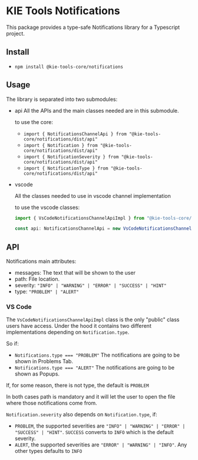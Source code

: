 # KIE Tools Notifications

This package provides a type-safe Notifications library for a Typescript project.

## Install

- `npm install @kie-tools-core/notifications`

## Usage

The library is separated into two submodules:

- api
  All the APIs and the main classes needed are in this submodule.

  to use the core:

  - `import { NotificationsChannelApi } from "@kie-tools-core/notifications/dist/api"`
  - `import { Notification } from "@kie-tools-core/notifications/dist/api"`
  - `import { NotificationSeverity } from "@kie-tools-core/notifications/dist/api"`
  - `import { NotificationType } from "@kie-tools-core/notifications/dist/api"`

- vscode

  All the classes needed to use in vscode channel implementation

  to use the vscode classes:

  ```ts
  import { VsCodeNotificationsChannelApiImpl } from "@kie-tools-core/vscode-extension/dist/vscode";

  const api: NotificationsChannelApi = new VsCodeNotificationsChannelApiImpl(workspaceApi, i18n);
  ```

## API

Notifications main attributes:

- messages: The text that will be shown to the user
- path: File location.
- severity: `"INFO" | "WARNING" | "ERROR" | "SUCCESS" | "HINT"`
- type: `"PROBLEM" | "ALERT"`

### VS Code

The `VsCodeNotificationsChannelApiImpl` class is the only "public" class users have access. Under the hood it contains two different implementations depending on `Notification.type`.

So if:

- `Notifications.type === "PROBLEM"` The notifications are going to be shown in Problems Tab.
- `Notifications.type === "ALERT"` The notifications are going to be shown as Popups.

If, for some reason, there is not type, the default is `PROBLEM`

In both cases path is mandatory and it will let the user to open the file where those notifications come from.

`Notification.severity` also depends on `Notification.type`, if:

- `PROBLEM`, the supported severities are `"INFO" | "WARNING" | "ERROR" | "SUCCESS" | "HINT"`. `SUCCESS` converts to `INFO` which is the default severity.
- `ALERT`, the supported severities are `"ERROR" | "WARNING" | "INFO"`. Any other types defaults to `INFO`
